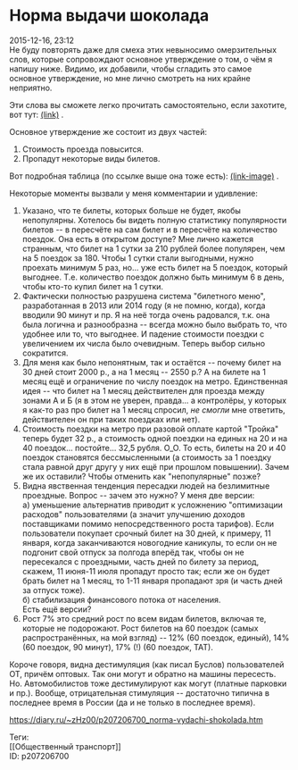 Норма выдачи шоколада
======================

   
 2015-12-16, 23:12   
  Не буду повторять даже для смеха этих невыносимо омерзительных слов, которые сопровождают основное утверждение о том, о чём я напишу ниже. Видимо, их добавили, чтобы сгладить это самое основное утверждение, но мне лично смотреть на них крайне неприятно.   
   
 Эти слова вы сможете легко прочитать самостоятельно, если захотите, вот тут:  [(link)](http://transport.mos.ru/info/news/#!/page/news/?id=3757)  .   
   
 Основное утверждение же состоит из двух частей:   
 1. Стоимость проезда повысится.   
 2. Пропадут некоторые виды билетов.   
   
 Вот подробная таблица (по ссылке выше она тоже есть):  [(link-image)](pics/unnamed_(1).jpg)  .   
   
 Некоторые моменты вызвали у меня комментарии и удивление:   
 1. Указано, что те билеты, которых больше не будет, якобы непопулярны. Хотелось бы видеть полную статистику популярности билетов -- в пересчёте на сам билет и в пересчёте на количество поездок. Она есть в открытом доступе? Мне лично кажется странным, что билет на 1 сутки за 210 рублей более популярен, чем на 5 поездок за 180. Чтобы 1 сутки стали выгодными, нужно проехать минимум 5 раз, но... уже есть билет на 5 поездок, который выгоднее. Т.е. количество поездок должно быть минимум 6 в день, чтобы кто-то купил билет на 1 сутки.   
 2. Фактически полностью разрушена система "билетного меню", разработанная в 2013 или 2014 году (я не помню, когда), когда вводили 90 минут и пр. Я на неё тогда очень радовался, т.к. она была логична и разнообразна -- всегда можно было выбрать то, что удобнее или то, что выгоднее. И падение стоимости поездки с увеличением их числа было очевидным. Теперь выбор сильно сократится.   
 3. Для меня как было непонятным, так и остаётся -- почему билет на 30 дней стоит 2000 р., а на 1 месяц -- 2550 р.? А на билете на 1 месяц ещё и ограничение по числу поездок на метро. Единственная идея -- что билет на 1 месяц действителен для проезда между зонами А и Б (я в этом не уверен, правда... а контролёры, у которых я как-то раз про билет на 1 месяц спросил,  *не смогли*  мне ответить, действителен он при таких поездках или нет).   
 4. Стоимость поездки на метро при разовой оплате картой "Тройка" теперь будет 32 р., а стоимость одной поездки на единых на 20 и на 40 поездок... постойте... 32,5 рубля. О\_О. То есть, билеты на 20 и 40 поездок становятся бессмысленными (а стоимость за 1 поездку стала равной друг другу у них ещё при прошлом повышении). Зачем же их оставили? Чтобы отменить как "непопулярные" позже?   
 5. Видна явственная тенденция пересадки людей на безлимитные проездные. Вопрос -- зачем это нужно? У меня две версии:   
 а) уменьшение альтернатив приводит к усложнению "оптимизации расходов" пользователями (а значит улучшению доходов поставщиками помимо непосредственного роста тарифов). Если пользователи покупает срочный билет на 30 дней, к примеру, 11 января, когда заканчиваются новогодние каникулы, то если он не подгонит свой отпуск за полгода вперёд так, чтобы он не пересекался с проездными, часть дней по билету за период, скажем, 11 июня-11 июля пропадут просто так; если же он будет брать билет на 1 месяц, то 1-11 января пропадают зря (и часть дней за отпуск тоже).   
 б) стабилизация финансового потока от населения.   
 Есть ещё версии?   
 6. Рост 7% это средний рост по всем видам билетов, включая те, которые не подорожают. Рост билетов на 60 поездок (самых распространённых, на мой взгляд) -- 12% (60 поездок, единый), 14% (60 поездок, 90 минут), 17% (!) (60 поездок, ТАТ).   
   
 Короче говоря, видна дестимуляция (как писал Буслов) пользователей ОТ, причём оптовых. Так они могут и обратно на машины пересесть. Но. Автомобилистов тоже дестимулируют как могут (платные парковки и пр.). Вообще, отрицательная стимуляция -- достаточно типична в последнее время в России (да и не только в последнее время).   
    
 <https://diary.ru/~zHz00/p207206700_norma-vydachi-shokolada.htm>   
   
 Теги:   
 [[Общественный транспорт]]   
 ID: p207206700
